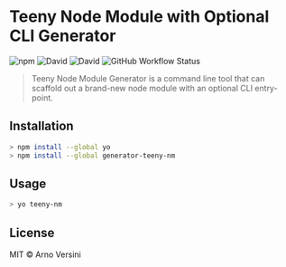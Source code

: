# Teeny Node Module with Optional CLI Generator

![npm](https://img.shields.io/npm/v/generator-teeny-nm?label=version&logo=npm)
![David](https://img.shields.io/david/aversini/generator-teeny-nm?logo=npm)
![David](https://img.shields.io/david/dev/aversini/generator-teeny-nm?logo=npm)
![GitHub Workflow Status](https://img.shields.io/github/workflow/status/aversini/generator-teeny-nm/coverage?label=coverage&logo=github)

> Teeny Node Module Generator is a command line tool that can scaffold out a brand-new node module with an optional CLI entry-point.

## Installation

```sh
> npm install --global yo
> npm install --global generator-teeny-nm
```

## Usage

```sh
> yo teeny-nm
```

## License

MIT © Arno Versini
